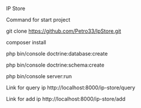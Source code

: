 IP Store

Command for start project

git clone https://github.com/Petro33/IpStore.git

composer install

php bin/console doctrine:database:create

php bin/console doctrine:schema:create

php bin/console server:run

Link for query ip
http://localhost:8000/ip-store/query

Link for add ip
http://localhost:8000/ip-store/add